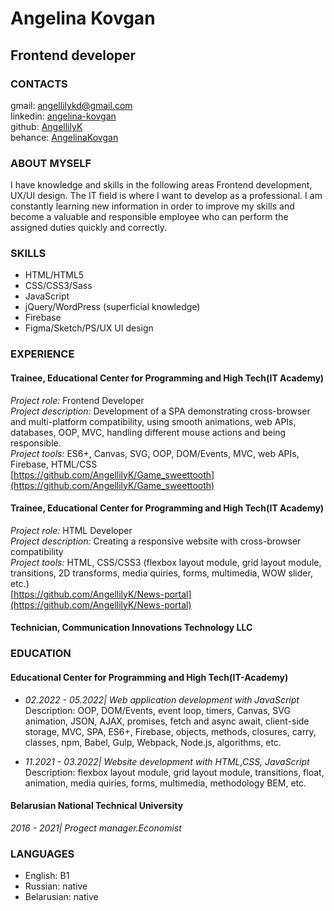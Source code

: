 # Angelina Kovgan
## Frontend developer
### CONTACTS
gmail: angellilykd@gmail.com  
linkedin: [angelina-kovgan](https://www.linkedin.com/in/angelina-kovgan)  
github: [AngellilyK](https://github.com/AngellilyK)  
behance: [AngelinaKovgan](https://www.behance.net/angelinak5ce8a)  
### ABOUT MYSELF
I have knowledge and skills in the following areas Frontend development, UX/UI design. The IT field is where I want to develop as a professional. I am constantly learning new information in order to improve my skills and become a valuable and responsible employee who can perform the assigned duties quickly and correctly.
### SKILLS
* HTML/HTML5
* CSS/CSS3/Sass
* JavaScript
* jQuery/WordPress (superficial knowledge)
* Firebase
* Figma/Sketch/PS/UX UI design  
### EXPERIENCE 
#### Trainee, Educational Center for Programming and High Tech(IT Academy)
_Project role:_ Frontend Developer   
_Project description:_ Development of a SPA demonstrating cross-browser and multi-platform compatibility, using smooth animations, web APIs, databases, OOP, MVC, handling different mouse actions and being responsible.   
_Project tools:_ ES6+, Canvas, SVG, OOP, DOM/Events, MVC, web APIs, Firebase, HTML/CSS   
[https://github.com/AngellilyK/Game_sweettooth](https://github.com/AngellilyK/Game_sweettooth)   
#### Trainee, Educational Center for Programming and High Tech(IT Academy)
_Project role:_ HTML Developer   
_Project description:_ Creating a responsive website with cross-browser compatibility   
_Project tools:_ HTML, CSS/CSS3 (flexbox layout module, grid layout module, transitions, 2D transforms, media quiries, forms, multimedia, WOW slider, etc.)   
[https://github.com/AngellilyK/News-portal](https://github.com/AngellilyK/News-portal)   
#### Technician, Communication Innovations Technology LLC
### EDUCATION
#### Educational Center for Programming and High Tech(IT-Academy)
* _02.2022 - 05.2022| Web application development with JavaScript_      
Description: OOP, DOM/Events, event loop, timers, Canvas, SVG animation, JSON, AJAX, promises, fetch and async await, client-side storage, MVC, SPA, ES6+, Firebase, objects, methods, closures, carry, classes, npm, Babel, Gulp, Webpack, Node.js, algorithms, etc.

* _11.2021 - 03.2022| Website development with HTML,CSS, JavaScript_    
Description: flexbox layout module, grid layout module, transitions, float, animation, media quiries, forms, multimedia, methodology BEM, etc.   
#### Belarusian National Technical University
_2016 - 2021| Progect manager.Economist_
### LANGUAGES
* English: B1   
* Russian: native   
* Belarusian: native   



